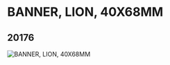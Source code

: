 # BANNER, LION, 40X68MM
## 20176
![BANNER, LION, 40X68MM](https://lc-www-live-s.legocdn.com/media/bricks/5/2/6103713.jpg)